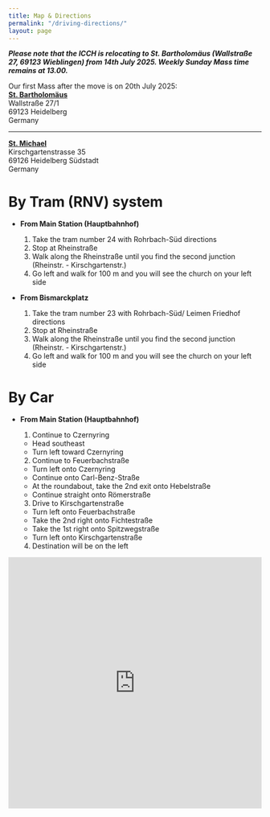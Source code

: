 ```yaml
---
title: Map & Directions
permalink: "/driving-directions/"
layout: page
---
```


***Please note that the ICCH is relocating to St. Bartholomäus (Wallstraße 27, 69123 Wieblingen) from 14th July 2025. Weekly Sunday Mass time remains at 13.00.***

Our first Mass after the move is on 20th July 2025:<br/>
**[St. Bartholomäus](https://www.google.com/maps/place/St.+Bartholom%C3%A4us/@49.4222053,8.6433348,17z/data=!3m1!4b1!4m6!3m5!1s0x4797c6c5b42bcb5f:0xe8a26ea96aef2bac!8m2!3d49.4222054!4d8.6482057!16s%2Fg%2F11r7sxdj9?hl=en&entry=ttu&g_ep=EgoyMDI1MDcwNi4wIKXMDSoASAFQAw%3D%3D)**<br/>
Wallstraße 27/1<br/>
69123 Heidelberg<br />
Germany<br />

---
**[St. Michael](https://maps.google.com/maps?q=Kirschgartenstra%C3%9Fe+35,+Heidelberg,+Germany&hl=en&ie=UTF8&sll=49.388464,8.688504&sspn=0.007878,0.01929&hnear=Kirschgartenstra%C3%9Fe+35,+69126+Heidelberg,+Karlsruhe,+Baden-W%C3%BCrttemberg,+Germany&t=m&z=16&iwloc=A)**<br/>
Kirschgartenstrasse 35<br/>
69126 Heidelberg Südstadt<br />
Germany<br />


# By Tram (RNV) system
 
- **From Main Station (Hauptbahnhof)**

    1. Take the tram number 24 with Rohrbach-Süd directions
    2. Stop at Rheinstraße
    3. Walk along the Rheinstraße until you find the second junction (Rheinstr. - Kirschgartenstr.)
    4. Go left and walk for 100 m and you will see the church on your left side

- **From Bismarckplatz**

    1. Take the tram number 23 with Rohrbach-Süd/ Leimen Friedhof directions
    2. Stop at Rheinstraße
    3. Walk along the Rheinstraße until you find the second junction (Rheinstr. - Kirschgartenstr.)
    4. Go left and walk for 100 m and you will see the church on your left side
 
# By Car

- **From Main Station (Hauptbahnhof)**
 
    1. Continue to Czernyring
     - Head southeast
     - Turn left toward Czernyring

    2. Continue to Feuerbachstraße
     - Turn left onto Czernyring
     - Continue onto Carl-Benz-Straße
     - At the roundabout, take the 2nd exit onto Hebelstraße
     - Continue straight onto Römerstraße

    3. Drive to Kirschgartenstraße
     - Turn left onto Feuerbachstraße
     - Take the 2nd right onto Fichtestraße
     - Take the 1st right onto Spitzwegstraße
     - Turn left onto Kirschgartenstraße

    4. Destination will be on the left

<iframe width="100%" height="500px" frameborder="no" scrolling="auto" src="https://www.google.com/maps/embed?pb=!1m29!1m12!1m3!1d20772.505023862697!2d8.680906200000036!3d49.39825551590391!2m3!1f0!2f0!3f0!3m2!1i1024!2i768!4f13.1!4m14!1i0!3e6!4m5!1s0x4797c0d8fef51cbd%3A0x9b2b52faa371d535!2sHeidelberg+Hbf%2C+Heidelberg%2C+Deutschland!3m2!1d49.403566999999995!2d8.675442!4m5!1s0x4797c0ec69ae95a3%3A0x665d307427d4704f!2sKirschgartenstra%C3%9Fe+35%2C+69126+Heidelberg%2C+Deutschland!3m2!1d49.38849!2d8.68792!5e0!3m2!1sde!2sus!4v1417360425414"></iframe>
